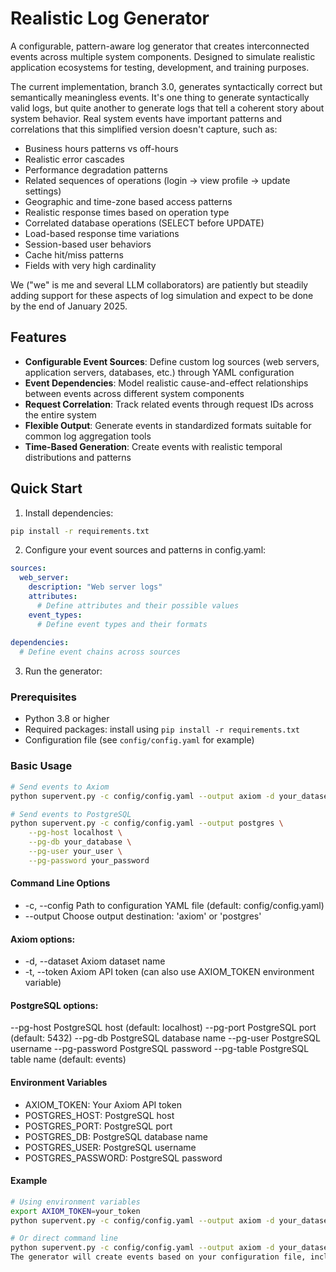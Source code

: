 # Realistic Log Generator

A configurable, pattern-aware log generator that creates interconnected events across multiple system components. Designed to simulate realistic application ecosystems for testing, development, and training purposes.

The current implementation, branch 3.0, generates syntactically correct but semantically meaningless events. It's one thing to generate syntactically valid logs, but quite another to generate logs that tell a coherent story about system behavior. Real system events have important patterns and correlations that this simplified version doesn't capture, such as:

- Business hours patterns vs off-hours
- Realistic error cascades
- Performance degradation patterns
- Related sequences of operations (login → view profile → update settings)
- Geographic and time-zone based access patterns
- Realistic response times based on operation type
- Correlated database operations (SELECT before UPDATE)
- Load-based response time variations
- Session-based user behaviors
- Cache hit/miss patterns
- Fields with very high cardinality

We ("we" is me and several LLM collaborators) are patiently but steadily adding support for these aspects of log simulation and expect to be done by the end of January 2025.



## Features

- **Configurable Event Sources**: Define custom log sources (web servers, application servers, databases, etc.) through YAML configuration
- **Event Dependencies**: Model realistic cause-and-effect relationships between events across different system components
- **Request Correlation**: Track related events through request IDs across the entire system
- **Flexible Output**: Generate events in standardized formats suitable for common log aggregation tools
- **Time-Based Generation**: Create events with realistic temporal distributions and patterns

## Quick Start

1. Install dependencies:
```bash
pip install -r requirements.txt
```

2. Configure your event sources and patterns in config.yaml:
```yaml
sources:
  web_server:
    description: "Web server logs"
    attributes:
      # Define attributes and their possible values
    event_types:
      # Define event types and their formats
    
dependencies:
  # Define event chains across sources
```
3. Run the generator:

### Prerequisites
- Python 3.8 or higher
- Required packages: install using `pip install -r requirements.txt`
- Configuration file (see `config/config.yaml` for example)

### Basic Usage

```bash
# Send events to Axiom
python supervent.py -c config/config.yaml --output axiom -d your_dataset -t your_token

# Send events to PostgreSQL
python supervent.py -c config/config.yaml --output postgres \
    --pg-host localhost \
    --pg-db your_database \
    --pg-user your_user \
    --pg-password your_password
```

#### Command Line Options
- -c, --config        Path to configuration YAML file (default: config/config.yaml)
- --output           Choose output destination: 'axiom' or 'postgres'

#### Axiom options:
- -d, --dataset      Axiom dataset name
- -t, --token        Axiom API token (can also use AXIOM_TOKEN environment variable)

#### PostgreSQL options:
--pg-host          PostgreSQL host (default: localhost)
--pg-port          PostgreSQL port (default: 5432)
--pg-db            PostgreSQL database name
--pg-user          PostgreSQL username
--pg-password      PostgreSQL password
--pg-table         PostgreSQL table name (default: events)

#### Environment Variables
- AXIOM_TOKEN: Your Axiom API token
- POSTGRES_HOST: PostgreSQL host
- POSTGRES_PORT: PostgreSQL port
- POSTGRES_DB: PostgreSQL database name
- POSTGRES_USER: PostgreSQL username
- POSTGRES_PASSWORD: PostgreSQL password

#### Example
```Bash
# Using environment variables
export AXIOM_TOKEN=your_token
python supervent.py -c config/config.yaml --output axiom -d your_dataset

# Or direct command line
python supervent.py -c config/config.yaml --output axiom -d your_dataset -t your_token
The generator will create events based on your configuration file, including dependent events through configured event chains. Progress and completion information will be displayed in the console.
```


